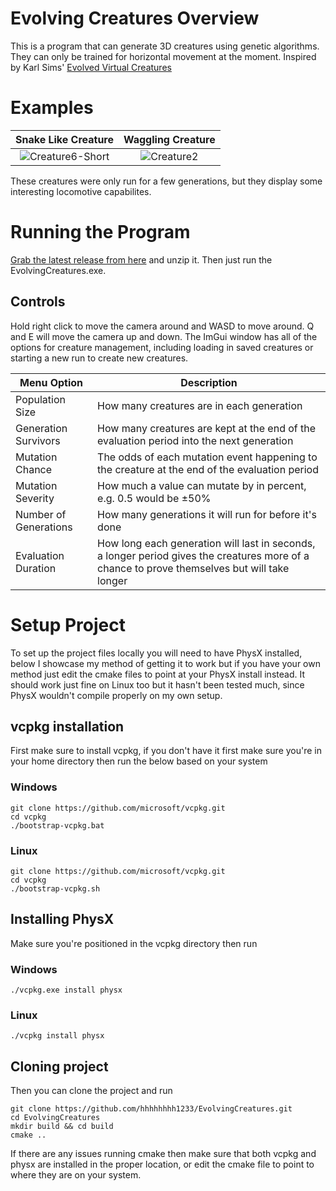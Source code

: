 # Evolving Creatures Overview
This is a program that can generate 3D creatures using genetic algorithms. 
They can only be trained for horizontal movement at the moment.
Inspired by Karl Sims' [Evolved Virtual Creatures](https://www.youtube.com/watch?v=RZtZia4ZkX8)

# Examples 

Snake Like Creature | Waggling Creature
:-------------------------:|:-------------------------:
![Creature6-Short](https://github.com/user-attachments/assets/70ea9abf-12ed-40a3-a0fe-005a4554861d) | ![Creature2](https://github.com/user-attachments/assets/1edca0c8-d462-4b2f-95c6-05c94714df91)

These creatures were only run for a few generations, but they display some interesting locomotive capabilites.


# Running the Program

[Grab the latest release from here](https://github.com/hhhhhhhh1233/EvolvingCreatures/releases) and unzip it. Then just run the EvolvingCreatures.exe.

## Controls
Hold right click to move the camera around and WASD to move around. Q and E will move the camera up and down. The ImGui window has all of the options for creature management, including loading in saved creatures or starting a new run to create new creatures.

Menu Option | Description
----------- | -----------
Population Size | How many creatures are in each generation
Generation Survivors | How many creatures are kept at the end of the evaluation period into the next generation
Mutation Chance | The odds of each mutation event happening to the creature at the end of the evaluation period
Mutation Severity | How much a value can mutate by in percent, e.g. 0.5 would be ±50%
Number of Generations | How many generations it will run for before it's done
Evaluation Duration | How long each generation will last in seconds, a longer period gives the creatures more of a chance to prove themselves but will take longer

# Setup Project
To set up the project files locally you will need to have PhysX installed, below I showcase my method of getting it to work but if you have your own method just edit the cmake files to point at your PhysX install instead. It should work just fine on Linux too but it hasn't been tested much, since PhysX wouldn't compile properly on my own setup.

## vcpkg installation
First make sure to install vcpkg, if you don't have it first make sure you're in your home directory then run the below based on your system

### Windows

```console
git clone https://github.com/microsoft/vcpkg.git
cd vcpkg
./bootstrap-vcpkg.bat
```

### Linux

```console
git clone https://github.com/microsoft/vcpkg.git
cd vcpkg
./bootstrap-vcpkg.sh
```

## Installing PhysX

Make sure you're positioned in the vcpkg directory then run

### Windows

```console
./vcpkg.exe install physx
```

### Linux

```console
./vcpkg install physx
```

## Cloning project

Then you can clone the project and run 

```console
git clone https://github.com/hhhhhhhh1233/EvolvingCreatures.git
cd EvolvingCreatures
mkdir build && cd build
cmake ..
```
If there are any issues running cmake then make sure that both vcpkg and physx are installed in the proper location, or edit the cmake file to point to where they are on your system.


